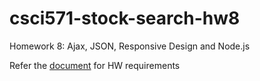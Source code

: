 # csci571-stock-search-hw8
Homework 8: Ajax, JSON, Responsive Design and Node.js

Refer the [document](https://github.com/Abhishek-AC/stock-search-web-angular/blob/main/HW8_Description.pdf) for HW requirements
